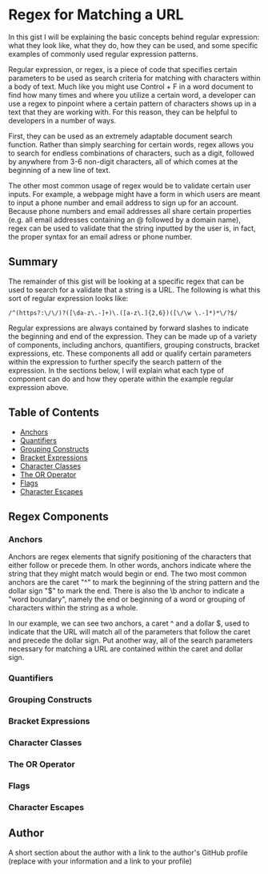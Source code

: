 # Regex for Matching a URL

In this gist I will be explaining the basic concepts behind regular expression: what they look like, what they do, how they can be used, and some specific examples of commonly used regular expression patterns.

Regular expression, or regex, is a piece of code that specifies certain parameters to be used as search criteria for matching with characters within a body of text.  Much like you might use Control + F in a word document to find how many times and where you utilize a certain word, a developer can use a regex to pinpoint where a certain pattern of characters shows up in a text that they are working with.  For this reason, they can be  helpful to developers in a number of ways.  

First, they can be used as an extremely adaptable document search function.  Rather than simply searching for certain words, regex allows you to search for endless combinations of characters, such as a digit, followed by anywhere from 3-6 non-digit characters, all of which comes at the beginning of a new line of text.

The other most common usage of regex would be to validate certain user inputs.  For example, a webpage might have a form in which users are meant to input a phone number and email address to sign up for an account.  Because phone numbers and email addresses all share certain properties (e.g. all email addresses containing an @ followed by a domain name), regex can be used to validate that the string inputted by the user is, in fact, the proper syntax for an email adress or phone number. 

## Summary

The remainder of this gist will be looking at a specific regex that can be used to search for a validate that a string is a URL.  The following is what this sort of regular expression looks like:

```
/^(https?:\/\/)?([\da-z\.-]+)\.([a-z\.]{2,6})([\/\w \.-]*)*\/?$/
```

Regular expressions are always contained by forward slashes to indicate the beginning and end of the expression.  They can be made up of a variety of components, including anchors, quantifiers, grouping constructs, bracket expressions, etc.  These components all add or qualify certain parameters within the expression to further specify the search pattern of the expression.  In the sections below, I will explain what each type of component can do and how they operate within the example regular expression above.

## Table of Contents

- [Anchors](#anchors)
- [Quantifiers](#quantifiers)
- [Grouping Constructs](#grouping-constructs)
- [Bracket Expressions](#bracket-expressions)
- [Character Classes](#character-classes)
- [The OR Operator](#the-or-operator)
- [Flags](#flags)
- [Character Escapes](#character-escapes)

## Regex Components

### Anchors
Anchors are regex elements that signify positioning of the characters that either follow or precede them.  In other words, anchors indicate where the string that they might match would begin or end.  The two most common anchors are the caret "^" to mark the beginning of the string pattern and the dollar sign "$" to mark the end.  There is also the \b anchor to indicate a "word boundary", namely the end or beginning of a word or grouping of characters within the string as a whole.

In our example, we can see two anchors, a caret ^ and a dollar $, used to indicate that the URL will match all of the parameters that follow the caret and precede the dollar sign.  Put another way, all of the search parameters necessary for matching a URL are contained within the caret and dollar sign.

### Quantifiers

### Grouping Constructs

### Bracket Expressions

### Character Classes

### The OR Operator

### Flags

### Character Escapes

## Author

A short section about the author with a link to the author's GitHub profile (replace with your information and a link to your profile)
